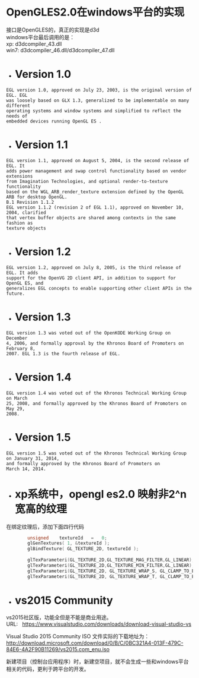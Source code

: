# OpenGLES2.0在windows平台的实现

接口是OpenGLES的，真正的实现是d3d    
windows平台最后调用的是：    
xp:   d3dcompiler_43.dll    
win7: d3dcompiler_46.dll/d3dcompiler_47.dll

- # Version 1.0
```
EGL version 1.0, approved on July 23, 2003, is the original version of EGL. EGL
was loosely based on GLX 1.3, generalized to be implementable on many different 
operating systems and window systems and simplified to reflect the needs of
embedded devices running OpenGL ES .
```

- # Version 1.1
```
EGL version 1.1, approved on August 5, 2004, is the second release of EGL. It
adds power management and swap control functionality based on vendor extensions 
from Imagination Technologies, and optional render-to-texture functionality
based on the WGL_ARB_render_texture extension defined by the OpenGL
ARB for desktop OpenGL.
B.1 Revision 1.1.2
EGL version 1.1.2 (revision 2 of EGL 1.1), approved on November 10, 2004, clarified 
that vertex buffer objects are shared among contexts in the same fashion as
texture objects
```

- # Version 1.2
```
EGL version 1.2, approved on July 8, 2005, is the third release of EGL. It adds
support for the OpenVG 2D client API, in addition to support for OpenGL ES, and
generalizes EGL concepts to enable supporting other client APIs in the future.
```

- # Version 1.3
```
EGL version 1.3 was voted out of the OpenKODE Working Group on December
4, 2006, and formally approval by the Khronos Board of Promoters on February 8,
2007. EGL 1.3 is the fourth release of EGL.
```

- # Version 1.4
```
EGL version 1.4 was voted out of the Khronos Technical Working Group on March
25, 2008, and formally approved by the Khronos Board of Promoters on May 29,
2008.
```

- # Version 1.5
```
EGL version 1.5 was voted out of the Khronos Technical Working Group on January 31, 2014, 
and formally approved by the Khronos Board of Promoters on
March 14, 2014.
```

- # xp系统中，opengl es2.0 映射非2^n宽高的纹理  
在绑定纹理后，添加下面四行代码  
```c++
		unsigned    textureId   =   0;
		glGenTextures( 1, &textureId );
		glBindTexture( GL_TEXTURE_2D, textureId );
    
		glTexParameteri(GL_TEXTURE_2D,GL_TEXTURE_MAG_FILTER,GL_LINEAR);
		glTexParameteri(GL_TEXTURE_2D,GL_TEXTURE_MIN_FILTER,GL_LINEAR);
		glTexParameteri(GL_TEXTURE_2D, GL_TEXTURE_WRAP_S, GL_CLAMP_TO_EDGE);//用边缘的像素填充
		glTexParameteri(GL_TEXTURE_2D, GL_TEXTURE_WRAP_T, GL_CLAMP_TO_EDGE);
```

- # vs2015 Community  
vs2015社区版，功能全但是不能是商业用途。  
URL:   
https://www.visualstudio.com/downloads/download-visual-studio-vs  

Visual Studio 2015 Community ISO 文件实际的下载地址为：  
http://download.microsoft.com/download/0/B/C/0BC321A4-013F-479C-84E6-4A2F90B11269/vs2015.com_enu.iso  

新建项目（控制台应用程序）时，新建空项目，就不会生成一些和windows平台相关的代码，更利于跨平台的开发。

